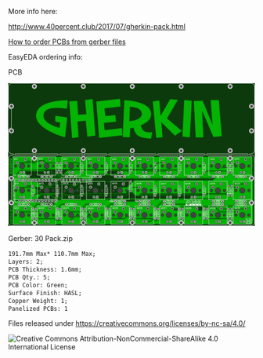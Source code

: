 More info here:

http://www.40percent.club/2017/07/gherkin-pack.html

[How to order PCBs from gerber files](http://www.40percent.club/2017/03/ordering-pcb.html)

EasyEDA ordering info:

PCB

![gherkinpack](gherkinpack.png)

Gerber: 30 Pack.zip


    191.7mm Max* 110.7mm Max;
    Layers: 2;
    PCB Thickness: 1.6mm;
    PCB Qty.: 5;
    PCB Color: Green;
    Surface Finish: HASL;
    Copper Weight: 1;
    Panelized PCBs: 1


Files released under https://creativecommons.org/licenses/by-nc-sa/4.0/

![Creative Commons Attribution-NonCommercial-ShareAlike 4.0 International License](https://i.creativecommons.org/l/by-nc-sa/4.0/88x31.png)
